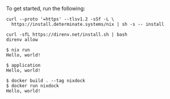 To get started, run the following:

```
curl --proto '=https' --tlsv1.2 -sSf -L \
  https://install.determinate.systems/nix | sh -s -- install
```
```
curl -sfL https://direnv.net/install.sh | bash
direnv allow
```
```
$ nix run
Hello, world!

$ application
Hello, world!

$ docker build . --tag nixdock
$ docker run nixdock
Hello, world!
```
